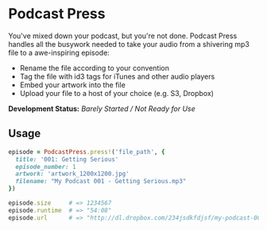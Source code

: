Podcast Press
=============

You've mixed down your podcast, but you're not done. Podcast Press handles all the busywork needed to take your audio from a shivering mp3 file to a awe-inspiring episode:

  * Rename the file according to your convention
  * Tag the file with id3 tags for iTunes and other audio players
  * Embed your artwork into the file
  * Upload your file to a host of your choice (e.g. S3, Dropbox)


**Development Status:** _Barely Started / Not Ready for Use_


Usage
-----

```ruby
episode = PodcastPress.press!('file_path', {
  title: '001: Getting Serious'
  episode_number: 1
  artwork: 'artwork_1200x1200.jpg'
  filename: "My Podcast 001 - Getting Serious.mp3"
})

episode.size     # => 1234567
episode.runtime  # => "54:08"
episode.url      # => "http://dl.dropbox.com/234jsdkfdjsf/my-podcast-001-getting-serious-001.mp3"
```